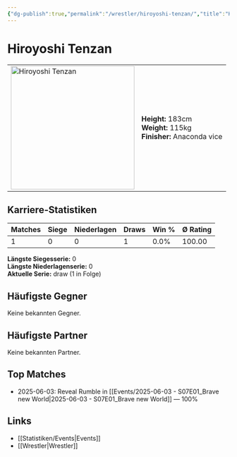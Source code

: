 ```yaml
---
{"dg-publish":true,"permalink":"/wrestler/hiroyoshi-tenzan/","title":"Hiroyoshi Tenzan","tags":["wrestler"],"noteIcon":""}
---
```



# Hiroyoshi Tenzan

<table>
        <tr>
        <td><img src="https://github.com/CptSpaulding1980/choke-slam-wrestling/releases/download/images/Hiroyoshi_Tenzan.png" width="280" alt="Hiroyoshi Tenzan"></td>
        <td>
        <b>Height:</b> 183cm<br>
        <b>Weight:</b> 115kg<br>
        <b>Finisher:</b> Anaconda vice<br>
        </td>
        </tr>
        </table>
        
## Karriere-Statistiken

| Matches | Siege | Niederlagen | Draws | Win % | Ø Rating |
|---------|-------|-------------|-------|-------|-----------|
| 1 | 0 | 0 | 1 | 0.0% | 100.00 |

**Längste Siegesserie:** 0<br>**Längste Niederlagenserie:** 0<br>**Aktuelle Serie:** draw (1 in Folge)


## Häufigste Gegner
Keine bekannten Gegner.

## Häufigste Partner
Keine bekannten Partner.

## Top Matches
- 2025-06-03: Reveal Rumble in [[Events/2025-06-03 - S07E01_Brave new World\|2025-06-03 - S07E01_Brave new World]] — 100%

## Links
- [[Statistiken/Events\|Events]]
- [[Wrestler\|Wrestler]]
